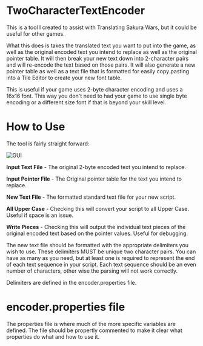 # TwoCharacterTextEncoder
This is a tool I created to assist with Translating Sakura Wars, but it could be useful for other games.

What this does is takes the translated text you want to put into the game, as well as the original encoded text you intend to replace as well as the original pointer table. It will then break your new text down into 2-character pairs and will re-encode the text based on those pairs. It will also generate a new pointer table as well as a text file that is formatted for easily copy pasting into a Tile Editor to create your new font table.

This is useful if your game uses 2-byte character encoding and uses a 16x16 font. This way you don't need to had your game to use single byte encoding or a different size font if that is beyond your skill level.

# How to Use

The tool is fairly straight forward:

![GUI](https://i.imgur.com/3TqDxT8.png)

**Input Text File** - The original 2-byte encoded text you intend to replace.

**Input Pointer File** - The Original pointer table for the text you intend to replace.

**New Text File** - The formatted standard text file for your new script.

**All Upper Case** - Checking this will convert your script to all Upper Case. Useful if space is an issue.

**Write Pieces** - Checking this will output the individual text pieces of the original encoded text based on the pointer values. Useful for debugging.

The new text file should be formatted with the appropriate delimiters you wish to use. These delimiters MUST be unique two character pairs. You can have as many as you need, but at least one is required to represent the end of each text sequence in your script. Each text sequence should be an even number of characters, other wise the parsing will not work correctly.

Delimiters are defined in the encoder.properties file.

# encoder.properties file
The properties file is where much of the more specific variables are defined. The file should be propertly commented to make it clear what properties do what and how to use it.
